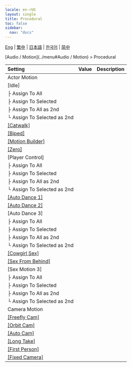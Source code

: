 ```yaml
---
locale: en-rUS
layout: single
title: Procedural
toc: false
sidebar:
  nav: "docs"
---
```

[Eng](/dancexr/menu/2025.4/motion/procedural) | [繁中](/tw/dancexr/menu/2025.4/motion/procedural) | [日本語](/jp/dancexr/menu/2025.4/motion/procedural) | [한국어](/kr/dancexr/menu/2025.4/motion/procedural) | [简中](/zh/dancexr/menu/2025.4/motion/procedural)

[Audio / Motion](../menu#Audio / Motion) > Procedural



| Setting | Value | Description |
| :--- | --- | :--- |
| Actor Motion || 
| [Idle] || 
| ├&nbsp;Assign To All || 
| ├&nbsp;Assign To Selected || 
| ├&nbsp;Assign To All as 2nd || 
| └&nbsp;Assign To Selected as 2nd || 
| [[Catwalk]](catwalk) |
| [[Biped]](biped) |
| [[Motion Builder]](motion_builder) |
| [[Zero]](zero) |
| [Player Control] || 
| ├&nbsp;Assign To All || 
| ├&nbsp;Assign To Selected || 
| ├&nbsp;Assign To All as 2nd || 
| └&nbsp;Assign To Selected as 2nd || 
| [[Auto Dance 1]](auto_dance_1) |
| [[Auto Dance 2]](auto_dance_2) |
| [Auto Dance 3] || 
| ├&nbsp;Assign To All || 
| ├&nbsp;Assign To Selected || 
| ├&nbsp;Assign To All as 2nd || 
| └&nbsp;Assign To Selected as 2nd || 
| [[Cowgirl Sex]](cowgirl_sex) |
| [[Sex From Behind]](sex_from_behind) |
| [Sex Motion 3] || 
| ├&nbsp;Assign To All || 
| ├&nbsp;Assign To Selected || 
| ├&nbsp;Assign To All as 2nd || 
| └&nbsp;Assign To Selected as 2nd || 
| Camera Motion || 
| [[Freefly Cam]](freefly_cam) |
| [[Orbit Cam]](orbit_cam) |
| [[Auto Cam]](auto_cam) |
| [[Long Take]](long_take) |
| [[First Person]](first_person) |
| [[Fixed Camera]](fixed_camera) |
